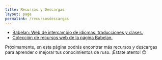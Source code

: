 ```yaml
---
title: Recursos y Descargas
layout: page
permalink: /recursosdescargas
---
```


- [Babelan: Web de intercambio de idiomas, traducciones y clases.](http://www.babelan.net/index.php?lang=eng)
- [Colección de recursos web de la página Babelan.](http://www.babelan.net/webs_para_aprender_idiomas_online.php?idioma=ruso)

Próximamente, en esta página podrás encontrar más recursos y descargas para aprender o mejorar tus conocimientos de ruso. ¡Estate atento! 😉

